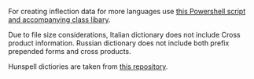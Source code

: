 For creating inflection data for more languages use [this Powershell script and accompanying class libary](https://gist.github.com/anezih/5e0fc6d68c9166fe2ea3ffc05bc68476).

Due to file size considerations, Italian dictionary does not include Cross product information. Russian dictionary does not include both prefix prepended forms and cross products.

Hunspell dictiories are taken from [this repository](https://github.com/titoBouzout/Dictionaries).